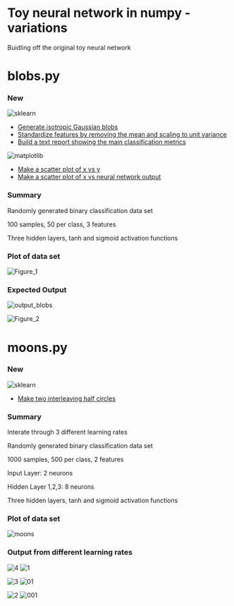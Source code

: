 # Toy neural network in numpy - variations

Buidling off the original toy neural network

# blobs.py

### New

![sklearn](http://scikit-learn.org/stable/_static/scikit-learn-logo-small.png)

- [Generate isotropic Gaussian blobs]
- [Standardize features by removing the mean and scaling to unit variance]
- [Build a text report showing the main classification metrics]

![matplotlib](https://matplotlib.org/_static/logo2.png)

- [Make a scatter plot of x vs y]
- [Make a scatter plot of x vs neural network output]


[Generate isotropic Gaussian blobs]: http://scikit-learn.org/stable/modules/generated/sklearn.datasets.make_blobs.html

[Standardize features by removing the mean and scaling to unit variance]: http://scikit-learn.org/stable/modules/generated/sklearn.preprocessing.StandardScaler.html

[Build a text report showing the main classification metrics]: http://scikit-learn.org/stable/modules/generated/sklearn.metrics.classification_report.html

[Make a scatter plot of x vs y]: https://matplotlib.org/api/_as_gen/matplotlib.pyplot.scatter.html#matplotlib.pyplot.scatter

[Make a scatter plot of x vs neural network output]: https://matplotlib.org/api/_as_gen/matplotlib.pyplot.scatter.html#matplotlib.pyplot.scatter

### Summary

Randomly generated binary classification data set

100 samples, 50 per class, 3 features

Three hidden layers, tanh and sigmoid activation functions

### Plot of data set

![Figure_1](Figure_1.png) 

### Expected Output

![output_blobs](output_blobs.png)

![Figure_2](Figure_2.png)

# moons.py

### New

![sklearn](http://scikit-learn.org/stable/_static/scikit-learn-logo-small.png)

- [Make two interleaving half circles]

[Make two interleaving half circles]: http://scikit-learn.org/stable/modules/generated/sklearn.datasets.make_moons.html

### Summary

Interate through 3 different learning rates

Randomly generated binary classification data set

1000 samples, 500 per class, 2 features

Input Layer: 2 neurons

Hidden Layer 1,2,3: 8 neurons 

Three hidden layers, tanh and sigmoid activation functions

### Plot of data set

![moons](moons.png) 

### Output from different learning rates

![4](output_4.png) 
![1](1.png) 

![3](output_3.png) 
![01](01.png) 

![2](output_2.png) 
![001](001.png) 


